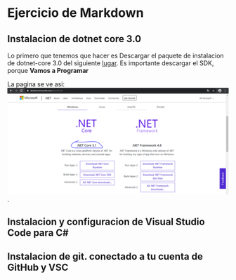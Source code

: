 
# Ejercicio de Markdown

## Instalacion de dotnet core 3.0
Lo primero que tenemos que hacer
es Descargar el paquete de instalacion de dotnet-core 3.0 del siguiente
[lugar](https://dotnet.microsoft.com/download).
Es importante descargar el SDK, porque **Vamos a Programar**

La pagina se ve asi:
![Imagen de la pagina de dotnet-core 3.0](https://github.com/BrayanLuevano/POO-Enero-Junio-2020/blob/master/Setup/img/dotnet-core%203.1.PNG).

## Instalacion y configuracion de Visual Studio Code para C#


## Instalacion de git. conectado a tu cuenta de GitHub y VSC
